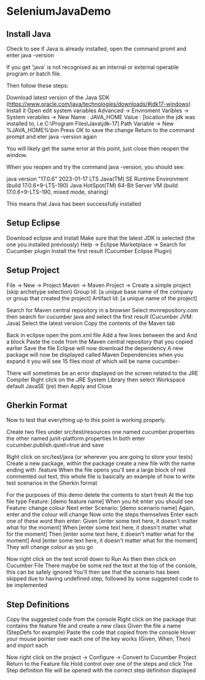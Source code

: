 # SeleniumJavaDemo

## Install Java

Check to see if Java is already installed, open the command promt and enter java -version

If you get 'java' is not recognised as an internal or external operable program or batch file.

Then follow these steps:

Download latest version of the Java SDK (https://www.oracle.com/java/technologies/downloads/#jdk17-windows) Install it Open edit system variables Advanced -> Enviroment Varibles -> System verabiles -> New Name : JAVA_HOME Value : [location the jdk was installed to, i.e C:\Program Files\Java\jdk-17] Path Variable -> New %JAVA_HOME%\bin Press OK to save the change Return to the command prompt and eter java -version again

You will likely get the same error at this point, just close then reopen the window.

When you reopen and try the command java -version, you should see:

java version "17.0.6" 2023-01-17 LTS Java(TM) SE Runtime Environment (build 17.0.6+9-LTS-190) Java HotSpot(TM) 64-Bit Server VM (build 17.0.6+9-LTS-190, mixed mode, sharing)

This means that Java has been successfully installed

## Setup Eclipse

Download eclipse and install Make sure that the latest JDK is selected (the one you installed previously) Help -> Eclipse Marketplace -> Search for Cucumber plugin Install the first result (Cucumber Eclipse Plugin)

## Setup Project

File -> New -> Project Maven -> Maven Project -> Create a simple project (skip archetype selection) Group Id: [a unique base name of the company or group that created the project] Artifact Id: [a unique name of the project]

Search for Maven central repository in a browser Select mvnrepository.com then search for cucumber java and select the first result (Cucumber JVM: Java) Select the latest version Copy the contents of the Maven tab

Back in eclipse open the pom.xml file Add a few lines between the and And a  block Paste the code from the Maven central repository that you copied earlier Save the file Eclipse will now download the dependency A new package will now be displayed called Maven Dependencies when you expand it you will see 15 files most of which will be name cucumber-

There will sometimes be an error displayed on the screen related to the JRE Compiler Right click on the JRE System Library then select Workspace default JavaSE (jre) then Apply and Close

## Gherkin Format

Now to test that everything up to this point is working properly.

Create two files under src/test/resources one named cucumber.properties the other named junit-platform.properties In both enter cucumber.publish.quiet=true and save

Right click on src/test/java (or wherever you are going to store your tests) Create a new package, within the package create a new file with the name ending with .feature When the file opens you'll see a large block of red commented out text, this whole file is basically an example of how to write test scenarios in the Gherkin format

For the purposes of this demo delete the contents to start fresh At the top file type Feature: [demo feature name] When you hit enter you should see Feature: change colour Next enter Scenario: [demo scenario name] Again, enter and the colour will change Now onto the steps themselves Enter each one of these word then enter: Given [enter some text here, it doesn't matter what for the moment] When [enter some text here, it doesn't matter what for the moment] Then [enter some text here, it doesn't matter what for the moment] And [enter some text here, it doesn't matter what for the moment] They will change colour as you go

Now right click on the test scroll down to Run As then then click on Cucumber File There maybe be some red the text at the top of the console, this can be safely ignored You'll then see that the scenario has been skipped due to having undefined step, followed by some suggested code to be implemented

## Step Definitions

Copy the suggested code from the console Right click on the package that contains the feature file and create a new class Given the file a name (StepDefs for example) Paste the code that copied from the console Hover your mouse pointer over each one of the key works (Given, When, Then) and import each

Now right click on the project -> Configure -> Convert to Cucumber Project Return to the Feature file Hold control over one of the steps and click The Step definition file will be opened with the correct step definition displayed 
